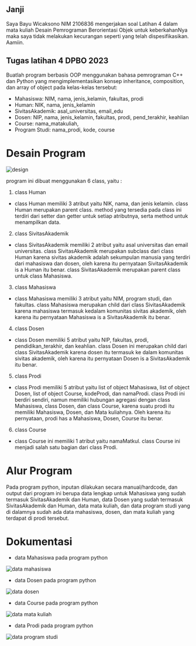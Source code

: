 ## Janji
Saya Bayu Wicaksono NIM 2106836 mengerjakan soal Latihan 4 dalam mata kuliah Desain Pemrograman Berorientasi Objek untuk keberkahanNya maka saya tidak melakukan kecurangan seperti yang telah dispesifikasikan. Aamiin.

## Tugas latihan 4 DPBO 2023
Buatlah program berbasis OOP menggunakan bahasa pemrograman C++ dan Python  yang mengimplementasikan konsep inheritance, composition, dan array of object pada kelas-kelas tersebut:
- Mahasiswa: NIM, nama, jenis_kelamin, fakultas, prodi
- Human: NIK, nama, jenis_kelamin
- SivitasAkademik: asal_universitas, email_edu
- Dosen: NIP, nama, jenis_kelamin, fakultas, prodi, pend_terakhir, keahlian
- Course: nama_matakuliah, 
- Program Studi: nama_prodi, kode, course


# Desain Program
![design](https://user-images.githubusercontent.com/100755457/222047574-86aa826d-1158-4003-acae-a6c360dd22e8.jpg)



program ini dibuat menggunakan 6 class, yaitu :
1. class Human
- class Human memiliki 3 atribut yaitu NIK, nama, dan jenis kelamin. class Human merupakan parent class. method yang tersedia pada class ini terdiri dari setter dan getter untuk setiap atributnya, serta method untuk menampilkan data.

2. class SivitasAkademik
- class SivitasAkademik memiliki 2 atribut yaitu asal universitas dan email universitas. class SivitasAkademik merupakan subclass dari class Human karena sivitas akademik adalah sekumpulan manusia yang terdiri dari mahasiswa dan dosen, oleh karena itu pernyataan SivitasAkademik is a Human itu benar. class SivitasAkademik merupakan parent class untuk class Mahasiswa.

3. class Mahasiswa
- class Mahasiswa memiliki 3 atribut yaitu NIM, program studi, dan fakultas. class Mahasiswa merupakan child dari class SivitasAkademik karena mahasiswa termasuk kedalam komunitas sivitas akademik, oleh karena itu pernyataan Mahasiswa is a SivitasAkademik itu benar.

4. class Dosen
- class Dosen memiliki 5 atribut yaitu NIP, fakultas, prodi, pendidikan_terakhir, dan keahlian. class Dosen ini merupakan child dari class SivitasAkademik karena dosen itu termasuk ke dalam komunitas sivitas akademik, oleh karena itu pernyataan Dosen is a SivitasAkademik itu benar.

5. class Prodi
- class Prodi memiliki 5 atribut yaitu list of object Mahasiswa, list of object Dosen, list of object Course, kodeProdi, dan namaProdi. class Prodi ini berdiri sendiri, namun memiliki hubungan agregasi dengan class Mahasiswa, class Dosen, dan class Course, karena suatu prodi itu memiliki Mahasiswa, Dosen, dan Mata kuliahnya. Oleh karena itu pernyataan, prodi has a Mahasiswa, Dosen, Course itu benar.

6. class Course
- class Course ini memiliki 1 atribut yaitu namaMatkul. class Course ini menjadi salah satu bagian dari class Prodi.

# Alur Program
Pada program python, inputan dilakukan secara manual/hardcode, dan output dari program ini berupa data lengkap untuk Mahasiswa yang sudah termasuk SivitasAkademik dan Human, data Dosen yang sudah termasuk SivitasAkademik dan Human, data mata kuliah, dan data program studi yang di dalamnya sudah ada data mahasiswa, dosen, dan mata kuliah yang terdapat di prodi tersebut.

# Dokumentasi
- data Mahasiswa pada program python

![data mahasiswa](https://user-images.githubusercontent.com/100755457/222047662-03a8897f-7b73-43dd-8f15-8f8e67ad0046.png)

- data Dosen pada program python

![data dosen](https://user-images.githubusercontent.com/100755457/222047778-871d5ff5-3950-43ee-ac50-c57a49e9a2f7.png)


- data Course pada program python

![data mata kuliah](https://user-images.githubusercontent.com/100755457/222047823-3fe86418-ada2-4ed8-8c2a-2474298651d8.png)


- data Prodi pada program python

![data program studi](https://user-images.githubusercontent.com/100755457/222047836-82f2e03d-b493-4036-a337-f9b2436df084.png)


